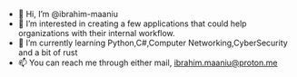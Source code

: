- 👋 Hi, I’m @ibrahim-maaniu
- 👀 I’m interested in creating a few applications that could help organizations with their internal workflow.
- 🌱 I’m currently learning Python,C#,Computer Networking,CyberSecurity and a bit of rust
- 📫 You can reach me through either mail, ibrahim.maaniu@proton.me
